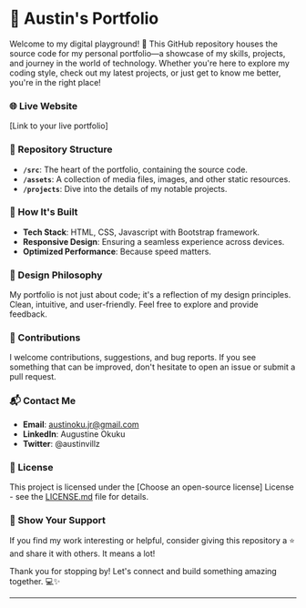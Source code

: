 # 🚀 **Austin's Portfolio**

Welcome to my digital playground! 🎉 This GitHub repository houses the source code for my personal portfolio—a showcase of my skills, projects, and journey in the world of technology. Whether you're here to explore my coding style, check out my latest projects, or just get to know me better, you're in the right place!

### 🌐 Live Website
[Link to your live portfolio]

### 📁 Repository Structure
- **`/src`**: The heart of the portfolio, containing the source code.
- **`/assets`**: A collection of media files, images, and other static resources.
- **`/projects`**: Dive into the details of my notable projects.

### 🚧 How It's Built
- **Tech Stack**: HTML, CSS, Javascript with Bootstrap framework.
- **Responsive Design**: Ensuring a seamless experience across devices.
- **Optimized Performance**: Because speed matters.

### 🎨 Design Philosophy
My portfolio is not just about code; it's a reflection of my design principles. Clean, intuitive, and user-friendly. Feel free to explore and provide feedback.

### 🤝 Contributions
I welcome contributions, suggestions, and bug reports. If you see something that can be improved, don't hesitate to open an issue or submit a pull request.

### 📬 Contact Me
- **Email**: austinoku.jr@gmail.com
- **LinkedIn**: Augustine Okuku
- **Twitter**: @austinvillz

### 📄 License
This project is licensed under the [Choose an open-source license] License - see the [LICENSE.md](LICENSE.md) file for details.

### 🌟 Show Your Support
If you find my work interesting or helpful, consider giving this repository a ⭐️ and share it with others. It means a lot!

Thank you for stopping by! Let's connect and build something amazing together. 💻✨

---
